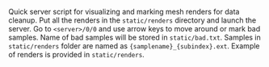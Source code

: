 Quick server script for visualizing and marking mesh renders for data cleanup. Put all the renders in the `static/renders` directory and launch the server. Go to `<server>/0/0` and use arrow keys to move around or mark bad samples. Name of bad samples will be stored in `static/bad.txt`. Samples in `static/renders` folder are named as `{samplename}_{subindex}.ext`. Example of renders is provided in `static/renders`.

